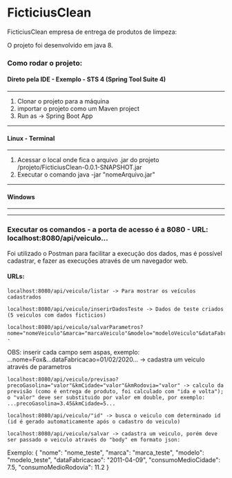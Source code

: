 # FicticiusClean
FicticiusClean empresa de entrega de produtos de limpeza:

O projeto foi desenvolvido em java 8.

### Como rodar o projeto:

#### Direto pela IDE - Exemplo - STS 4 (Spring Tool Suite 4)
-----------------------------------
1. Clonar o projeto para a máquina
2. importar o projeto como um Maven project
3. Run as -> Spring Boot App
-----------------------------------
#### Linux - Terminal
-----------------------------------
1. Acessar o local onde fica o arquivo .jar do projeto /projeto/FicticiusClean-0.0.1-SNAPSHOT.jar
2. Executar o comando java -jar "nomeArquivo.jar"
-----------------------------------
#### Windows 
-----------------------------------

-----------------------------------

### Executar os comandos - a porta de acesso é a 8080 - URL: localhost:8080/api/veiculo...

Foi utilizado o Postman para facilitar a execução dos dados, mas é possível cadastrar, e fazer as execuções através de um navegador web.

#### URLs:

```
localhost:8080/api/veiculo/listar -> Para mostrar os veículos cadastrados
```

```
localhost:8080/api/veiculo/inserirDadosTeste -> Dados de teste criados (5 veiculos com dados ficticios)
```

```
localhost:8080/api/veiculo/salvarParametros?nome="nomeVeiculo"&marca="marcaVeiculo"&modelo="modeloVeiculo"&dataFabricacao="dd/MM/yyyy"&consumoMedioCidade="valor"&consumoMedioRodovia="valor" - 
```
OBS: inserir cada campo sem aspas, exemplo: ...nome=Fox&...dataFabricacao=01/02/2020... -> cadastra um veiculo através de parametros

```
localhost:8080/api/veiculo/previsao?precoGasolina="valor"&kmCidade="valor"&kmRodovia="valor" -> calculo da previsão (como é entrega de produto, foi calculado com "ida e volta"); o "valor" deve ser substituido por valor em double, por exemplo: ...precoGasolina=3.45&kmCidade=5...
```

```
localhost:8080/api/veiculo/"id" -> busca o veiculo com determinado id (id é gerado automaticamente após o cadastro do veiculo)
```

```
localhost:8080/api/veiculo/salvar -> cadastra um veiculo, porém deve ser passado o veiculo através do "body" em formato json:
```
Exemplo: 
{
    "nome": "nome_teste",
    "marca": "marca_teste",
    "modelo": "modelo_teste",
    "dataFabricacao": "2011-04-09",
    "consumoMedioCidade": 7.5,
    "consumoMedioRodovia": 11.2
}
